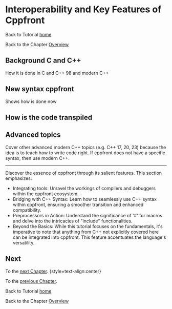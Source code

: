 # Interoperability and Key Features of Cppfront


Back to Tutorial [home](../readme.md)

Back to the Chapter [Overview](Overview.md)

## Background C and C++

How it is done in C and C++ 98 and modern C++

## New syntax cppfront

Shows how is done now


## How is the code transpiled

## Advanced topics

Cover other advanced modern C++ topics (e.g. C++ 17, 20, 23) because the idea is to teach how to write code right.
If cppfront does not have a specific syntax, then use modern C++.

---

Discover the essence of cppfront through its salient features. This section emphasizes:
   - Integrating tools: Unravel the workings of compilers and debuggers within the cppfront ecosystem.
   - Bridging with C++ Syntax: Learn how to seamlessly use C++ syntax within cppfront, ensuring a smoother transition and enhanced compatibility.
   - Preprocessors in Action: Understand the significance of '#' for macros and delve into the intricacies of "include" functionalities.
   - Beyond the Basics: While this tutorial focuses on the fundamentals, it's imperative to note that anything from C++ not explicitly covered here can be integrated into cppfront. This feature accentuates the language's versatility.
  

## Next

To the [next Chapter](Cppfront_VS_Rust.md). {style=text-align:center}

To the [previous Chapter](Installation_and_compilation.md).

Back to Tutorial [home](../readme.md)

Back to the Chapter [Overview](Overview.md)

